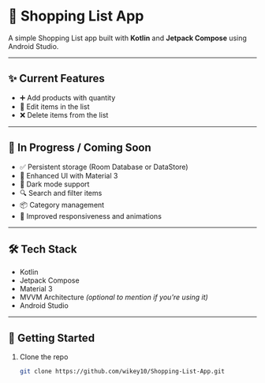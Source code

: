 # 🛒 Shopping List App

A simple Shopping List app built with **Kotlin** and **Jetpack Compose** using Android Studio.

---

## ✨ Current Features

- ➕ Add products with quantity  
- 📝 Edit items in the list  
- ❌ Delete items from the list  

---

## 🚧 In Progress / Coming Soon

- ✅ Persistent storage (Room Database or DataStore)
- 🎨 Enhanced UI with Material 3
- 🌙 Dark mode support
- 🔍 Search and filter items
- 📦 Category management
- 📱 Improved responsiveness and animations

---

## 🛠 Tech Stack

- Kotlin
- Jetpack Compose
- Material 3
- MVVM Architecture *(optional to mention if you're using it)*
- Android Studio

---

## 🚀 Getting Started

1. Clone the repo  
   ```bash
   git clone https://github.com/wikey10/Shopping-List-App.git
